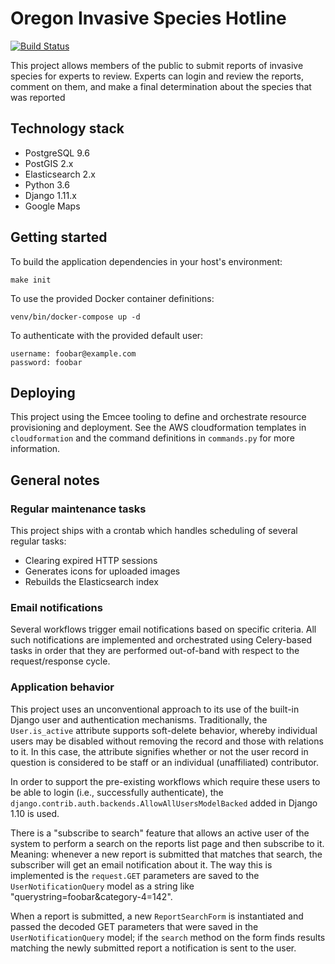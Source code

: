 # Oregon Invasive Species Hotline

[![Build Status](https://travis-ci.org/PSU-OIT-ARC/oregoninvasiveshotline.svg?branch=master)](https://travis-ci.org/PSU-OIT-ARC/oregoninvasiveshotline)

This project allows members of the public to submit reports of invasive species for experts to
review. Experts can login and review the reports, comment on them, and make a final determination
about the species that was reported

## Technology stack

- PostgreSQL 9.6
- PostGIS 2.x
- Elasticsearch 2.x
- Python 3.6
- Django 1.11.x
- Google Maps

## Getting started

To build the application dependencies in your host's environment:

    make init

To use the provided Docker container definitions:

    venv/bin/docker-compose up -d

To authenticate with the provided default user:

    username: foobar@example.com
    password: foobar

## Deploying

This project using the Emcee tooling to define and orchestrate resource provisioning and deployment.
See the AWS cloudformation templates in `cloudformation` and the command definitions in `commands.py`
for more information.

## General notes

### Regular maintenance tasks

This project ships with a crontab which handles scheduling of several regular tasks:

- Clearing expired HTTP sessions
- Generates icons for uploaded images
- Rebuilds the Elasticsearch index

### Email notifications

Several workflows trigger email notifications based on specific criteria. All such notifications
are implemented and orchestrated using Celery-based tasks in order that they are performed
out-of-band with respect to the request/response cycle.

### Application behavior

This project uses an unconventional approach to its use of the built-in Django user and
authentication mechanisms. Traditionally, the `User.is_active` attribute supports soft-delete
behavior, whereby individual users may be disabled without removing the record and those with
relations to it. In this case, the attribute signifies whether or not the user record in question
is considered to be staff or an individual (unaffiliated) contributor.

In order to support the pre-existing workflows which require these users to be able to login
(i.e., successfully authenticate), the `django.contrib.auth.backends.AllowAllUsersModelBacked`
added in Django 1.10 is used.

There is a "subscribe to search" feature that allows an active user of the system to perform
a search on the reports list page and then subscribe to it. Meaning: whenever a new report is
submitted that matches that search, the subscriber will get an email notification about it.
The way this is implemented is the `request.GET` parameters are saved to the `UserNotificationQuery`
model as a string like "querystring=foobar&category-4=142".

When a report is submitted, a new `ReportSearchForm` is instantiated and passed the decoded GET
parameters that were saved in the `UserNotificationQuery` model; if the `search` method on the
form finds results matching the newly submitted report a notification is sent to the user.
